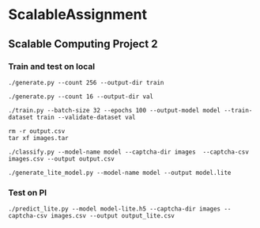 # ScalableAssignment

## Scalable Computing Project 2

### Train and test on local

```
./generate.py --count 256 --output-dir train

```

```
./generate.py --count 16 --output-dir val
```

```
./train.py --batch-size 32 --epochs 100 --output-model model --train-dataset train --validate-dataset val
```

```
rm -r output.csv
tar xf images.tar
```

```
./classify.py --model-name model --captcha-dir images  --captcha-csv images.csv --output output.csv
```

```
./generate_lite_model.py --model-name model --output model.lite
```

### Test on PI

```
./predict_lite.py --model model-lite.h5 --captcha-dir images --captcha-csv images.csv --output output_lite.csv
```
